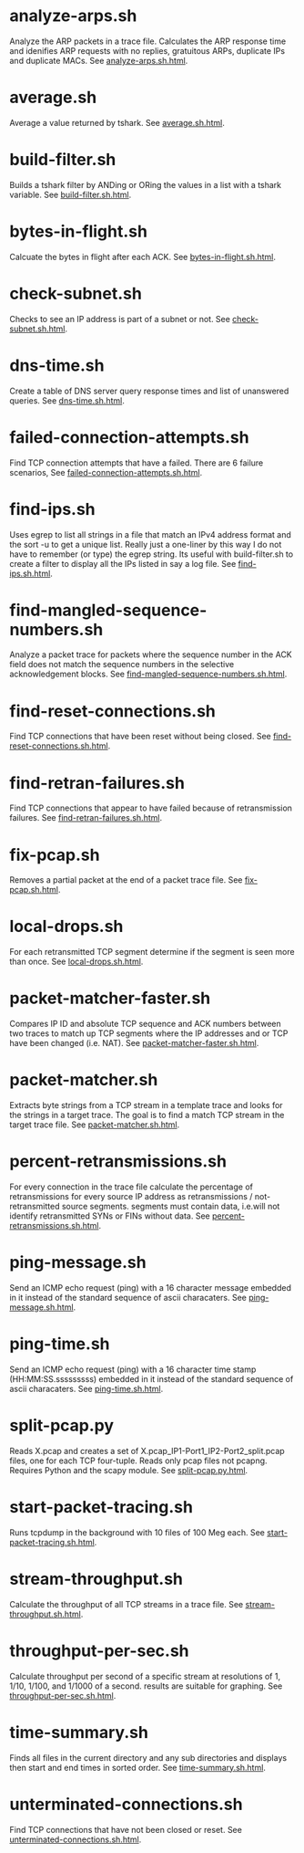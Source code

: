 analyze-arps.sh
===============
Analyze the ARP packets in a trace file. Calculates the ARP response time and idenifies ARP requests with no replies, gratuitous ARPs, duplicate IPs and duplicate MACs. See [analyze-arps.sh.html](http://htmlpreview.github.io/?https://github.com/noahdavids/packet-analysis/blob/master/analyze-arps.sh.html).

average.sh
==========
Average a value returned by tshark. See [average.sh.html](http://htmlpreview.github.io/?https://github.com/noahdavids/packet-analysis/blob/master/average.sh.html).

build-filter.sh
===============
Builds a tshark filter by ANDing or ORing the values in a list with a tshark variable. See [build-filter.sh.html](http://htmlpreview.github.io/?https://github.com/noahdavids/packet-analysis/blob/master/build-filter.sh.html).

bytes-in-flight.sh
==================
Calcuate the bytes in flight after each ACK. See [bytes-in-flight.sh.html](http://htmlpreview.github.io/?https://github.com/noahdavids/packet-analysis/blob/master/bytes-in-flight.sh.html).

check-subnet.sh
==================
Checks to see an IP address is part of a subnet or not. See [check-subnet.sh.html](http://htmlpreview.github.io/?https://github.com/noahdavids/packet-analysis/blob/master/check-subnet.sh.html).

dns-time.sh
===========
Create a table of DNS server query response times and list of unanswered queries. See [dns-time.sh.html](http://htmlpreview.github.io/?https://github.com/noahdavids/packet-analysis/blob/master/dns-time.sh.html).

failed-connection-attempts.sh
=============================
Find TCP connection attempts that have a failed. There are 6 failure scenarios, See [failed-connection-attempts.sh.html](http://htmlpreview.github.io/?https://github.com/noahdavids/packet-analysis/blob/master/failed-connection-attempts.sh.html).

find-ips.sh
===========
Uses egrep to list all strings in a file that match an IPv4 address format and the sort -u to get a unique list. Really just a one-liner by this way I do not have to remember (or type) the egrep string. Its useful with build-filter.sh to create a filter to display all the IPs listed in say a log file. See [find-ips.sh.html](http://htmlpreview.github.io/?https://github.com/noahdavids/packet-analysis/blob/master/find-ips.sh.html).

find-mangled-sequence-numbers.sh
================================
Analyze a packet trace for packets where the sequence number in the ACK field does not match the sequence numbers in the selective acknowledgement blocks. See [find-mangled-sequence-numbers.sh.html](http://htmlpreview.github.io/?https://github.com/noahdavids/packet-analysis/blob/master/find-mangled-sequence-numbers.sh.html).

find-reset-connections.sh
=========================
Find TCP connections that have been reset without being closed. See [find-reset-connections.sh.html](http://htmlpreview.github.io/?https://github.com/noahdavids/packet-analysis/blob/master/find-reset-connections.sh.html).


find-retran-failures.sh
=======================
Find TCP connections that appear to have failed because of retransmission failures. See [find-retran-failures.sh.html](http://htmlpreview.github.io/?https://github.com/noahdavids/packet-analysis/blob/master/find-retran-failures.sh.html).

fix-pcap.sh
===========
Removes a partial packet at the end of a packet trace file. See [fix-pcap.sh.html](http://htmlpreview.github.io/?https://github.com/noahdavids/packet-analysis/blob/master/fix-pcap.sh.html).

local-drops.sh
==============
For each retransmitted TCP segment determine if the segment is seen more than once. See [local-drops.sh.html](http://htmlpreview.github.io/?https://github.com/noahdavids/packet-analysis/blob/master/local-drops.sh.html).

packet-matcher-faster.sh
========================
Compares IP ID and absolute TCP sequence and ACK numbers between two traces to match up TCP segments where the IP addresses and or TCP have been changed (i.e. NAT). See [packet-matcher-faster.sh.html](http://htmlpreview.github.io/?https://github.com/noahdavids/packet-analysis/blob/master/packet-matcher-faster.sh.html).

packet-matcher.sh
=================
Extracts byte strings from a TCP stream in a template trace and looks for the strings in a target trace. The goal is to find a match TCP stream in the target trace file. See [packet-matcher.sh.html](http://htmlpreview.github.io/?https://github.com/noahdavids/packet-analysis/blob/master/packet-matcher.sh.html).

percent-retransmissions.sh
==========================
For every connection in the trace file calculate the percentage of retransmissions for every source IP address as retransmissions / not-retransmitted source segments. segments must contain data, i.e.will not identify retransmitted SYNs or FINs without data. See [percent-retransmissions.sh.html](http://htmlpreview.github.io/?https://github.com/noahdavids/packet-analysis/blob/master/percent-retransmissions.sh.html).

ping-message.sh
===============
Send an ICMP echo request (ping) with a 16 character message embedded in it instead of the standard sequence of ascii characaters. See [ping-message.sh.html](http://htmlpreview.github.com/?https://github.io/noahdavids/packet-analysis/blob/master/ping-message.sh.html).

ping-time.sh
===============
Send an ICMP echo request (ping) with a 16 character time stamp (HH:MM:SS.sssssssss) embedded in it instead of the standard sequence of ascii characaters. See [ping-time.sh.html](http://htmlpreview.github.io/?https://github.com/noahdavids/packet-analysis/blob/master/ping-time.sh.html).

split-pcap.py
=============
Reads X.pcap and creates a set of X.pcap_IP1-Port1_IP2-Port2_split.pcap files, one for each TCP four-tuple. Reads only pcap files not pcapng. Requires Python and the scapy module. See [split-pcap.py.html](http://htmlpreview.github.io/?https://github.com/noahdavids/packet-analysis/blob/master/split-pcap.py.html).

start-packet-tracing.sh
=======================
Runs tcpdump in the background with 10 files of 100 Meg each. See [start-packet-tracing.sh.html](http://htmlpreview.github.io/?https://github.com/noahdavids/packet-analysis/blob/master/start-packet-tracing.sh.html).

stream-throughput.sh
====================
Calculate the throughput of all TCP streams in a trace file. See [stream-throughput.sh.html](http://htmlpreview.github.io/?https://github.com/noahdavids/packet-analysis/blob/master/stream_throughput.sh.html).

throughput-per-sec.sh
=====================
Calculate throughput per second of a specific stream at resolutions of 1, 1/10, 1/100, and 1/1000 of a second. results are suitable for graphing. See [throughput-per-sec.sh.html](http://htmlpreview.github.io/?https://github.com/noahdavids/packet-analysis/blob/master/throughput-per-sec.sh.html).

time-summary.sh
===============
Finds all files in the current directory and any sub directories and displays then start and end times in sorted order. See [time-summary.sh.html](http://htmlpreview.github.io/?https://github.com/noahdavids/packet-analysis/blob/master/time-summary.sh.html).

unterminated-connections.sh
===========================
Find TCP connections that have not been closed or reset. See [unterminated-connections.sh.html](http://htmlpreview.github.io/?https://github.com/noahdavids/packet-analysis/blob/master/unterminated-connections.sh.html).

